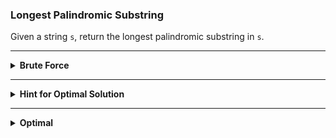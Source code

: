 ### Longest Palindromic Substring

Given a string `s`, return the longest palindromic substring in `s`.

---

<details>
<summary><b>Brute Force</b></summary>
  
The initial idea is to check every possible substring of `s`, returning the length of the longest substring that is a palindrome. 

*Time: `O(n^3)`*
>Iterating through each substring is `O(n^2)`, but we also have to check valid palindromes, which is an `O(n)` operation. 

*Space: `O(1)`*
> No special data needs to be stored.

```python
class Solution:
    def longestPalindrome(self, s: str) -> str:
        maxStart = 0
        maxEnd = 0

        # Iterate through each substring
        for l in range(len(s)):
            for r in range(l, len(s)):

                # If substring has is a palindrome, 
                # update the result
                if self.isPalindrome(s, l, r) and (r - l) > (maxEnd - maxStart):
                    maxStart = l
                    maxEnd = r
        
        return s[maxStart : maxEnd + 1]

    def isPalindrome(self, s, l, r):
        # Move pointers inwards to check for palindrome
        while l < r:
            if s[l] != s[r]: return False

            l += 1
            r -= 1

        return True
```
</details>

---
<details>
<summary><b>Hint for Optimal Solution</b></summary>
  
Try to find the palindrome "centered" at each character. Note that palindromes have both even & odd cases. 

</details>

---
<details>
<summary><b>Optimal</b></summary>

Iterate through each character in the string. At each character, find the longest even-length and odd-length substring centered at this character. 

Since 

*Time: `O(n^2)`*
>Iterating through the string is `O(n)` and generating the long palindrome is `O(n)`.

*Space: `O(1)`*
> No special data needs to be stored.

```python
class Solution:
    def longestPalindrome(self, s: str) -> str:
        maxStart = 0
        maxEnd = 0

        # Iterate through character
        for i in range(len(s)):

            # Odd length palindrome
            l, r = self.genPalindrome(s, i, i)
            
            # Update longest substring
            if (r - l) > (maxEnd - maxStart):
                maxStart = l
                maxEnd = r

            # Even length palindrome
            l, r = self.genPalindrome(s, i, i + 1)

            # Update longest substring
            if (r - l) > (maxEnd - maxStart):
                maxStart = l
                maxEnd = r
        
        return s[maxStart : maxEnd + 1]

    def genPalindrome(self, s, l, r):
        # Move pointers outwards to find longest palindrome
        while l >= 0 and r < len(s):
            if s[l] != s[r]: break

            l -= 1
            r += 1

        return (l + 1, r - 1)
```

---
